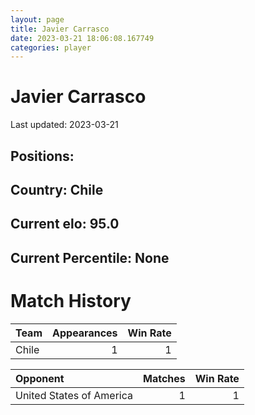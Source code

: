 ```yaml
---  
layout: page  
title: Javier Carrasco  
date: 2023-03-21 18:06:08.167749  
categories: player  
---
```

# Javier Carrasco


Last updated: 2023-03-21
## Positions: 

## Country: Chile

## Current elo: 95.0

## Current Percentile: None

# Match History


| Team   |   Appearances |   Win Rate |
|:-------|--------------:|-----------:|
| Chile  |             1 |          1 |

| Opponent                 |   Matches |   Win Rate |
|:-------------------------|----------:|-----------:|
| United States of America |         1 |          1 |
